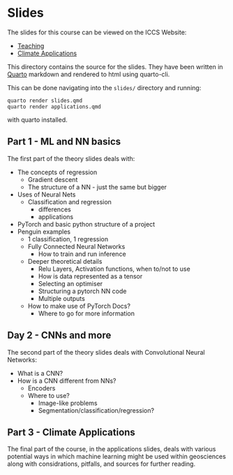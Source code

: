 # Slides

The slides for this course can be viewed on the ICCS Website:
  - [Teaching](https://cambridge-iccs.github.io/slides/ml-training/slides.html)
  - [Climate Applications](https://cambridge-iccs.github.io/slides/ml-training/applications.html)

This directory contains the source for the slides.
They have been written in [Quarto](https://quarto.org/) markdown and rendered to html
using quarto-cli.

This can be done navigating into the `slides/` directory and running:
```
quarto render slides.qmd
quarto render applications.qmd
```
with quarto installed.

## Part 1 - ML and NN basics

The first part of the theory slides deals with:
- The concepts of regression
  - Gradient descent
  - The structure of a NN - just the same but bigger
- Uses of Neural Nets
  - Classification and regression
    - differences
    - applications
- PyTorch and basic python structure of a project
- Penguin examples
  - 1 classification, 1 regression
  - Fully Connected Neural Networks
    - How to train and run inference
  - Deeper theoretical details
    - Relu Layers, Activation functions, when to/not to use
    - How is data represented as a tensor
    - Selecting an optimiser
    - Structuring a pytorch NN code
    - Multiple outputs
  - How to make use of PyTorch Docs?
    - Where to go for more information

## Day 2 - CNNs and more

The second part of the theory slides deals with Convolutional Neural Networks:
- What is a CNN?
- How is a CNN different from NNs?
  - Encoders
  - Where to use?
    - Image-like problems
    - Segmentation/classification/regression?

## Part 3 - Climate Applications

The final part of the course, in the applications slides, deals with various potential
ways in which machine learning might be used within geosciences along with considrations,
pitfalls, and sources for further reading.

